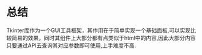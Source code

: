 # 总结
Tkinter库作为一个GUI工具框架，其作用在于简单实现一个基础面板,可以实现比较简易的效果，同时其组件上大部分都有点类似于html中的内容,因此大部分内容只要通过API去查询其对应参数即可使用,上手难度不高.